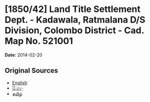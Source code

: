 # [1850/42] Land Title Settlement Dept. - Kadawala, Ratmalana D/S Division, Colombo District - Cad. Map No. 521001

**Date:** 2014-02-20

## Original Sources

- [English](https://documents.gov.lk/view/extra-gazettes/2014/2/1850-42_E.pdf)
- [සිංහල](https://documents.gov.lk/view/extra-gazettes/2014/2/1850-42_S.pdf)
- [தமிழ்](https://documents.gov.lk/view/extra-gazettes/2014/2/1850-42_T.pdf)
